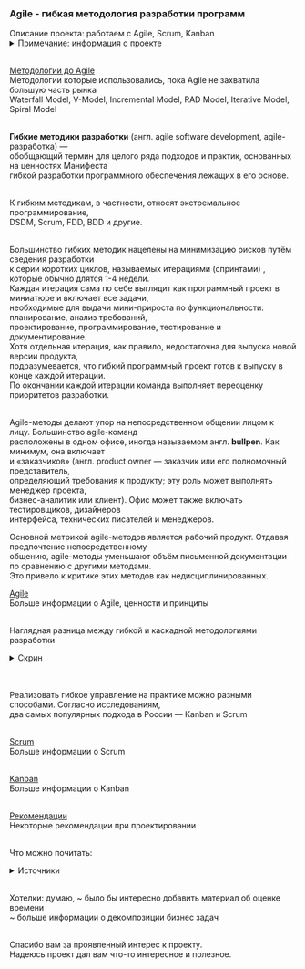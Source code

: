 <h3>Agile - гибкая методология разработки программ</h3>
Описание проекта: работаем с Agile, Scrum, Kanban<br>

<details>
<summary>Примечание: информация о проекте</summary>
Большая часть информации о проекте: примечания, описания, объяснения, картинки,<br> 
комментарии находятся в папке <b><a href="01_info">01_info</a></b>.<br>
</details> <br>

<a href="/01_info/before/BEFORE.md">Методологии до Agile</a> <br>
Методологии которые использовались, пока Agile не захватила большую часть рынка<br>
Waterfall Model, V-Model, Incremental Model, RAD Model, Iterative Model, Spiral Model<br><br>

**Гибкие методики разработки** (англ. agile software development, agile-разработка) — <br> 
обобщающий термин для целого ряда подходов и практик, основанных на ценностях Манифеста <br>
гибкой разработки программного обеспечения лежащих в его основе.<br><br>

К гибким методикам, в частности, относят экстремальное программирование, <br> 
DSDM, Scrum, FDD, BDD и другие.<br><br>

Большинство гибких методик нацелены на минимизацию рисков путём сведения разработки <br> 
к серии коротких циклов, называемых итерациями (спринтами) , которые обычно длятся 1-4 недели.<br> 
Каждая итерация сама по себе выглядит как программный проект в миниатюре и включает все задачи, <br> 
необходимые для выдачи мини-прироста по функциональности: планирование, анализ требований, <br>
проектирование, программирование, тестирование и документирование. <br>
Хотя отдельная итерация, как правило, недостаточна для выпуска новой версии продукта, <br> 
подразумевается, что гибкий программный проект готов к выпуску в конце каждой итерации. <br>
По окончании каждой итерации команда выполняет переоценку приоритетов разработки. <br><br>

Agile-методы делают упор на непосредственном общении лицом к лицу. Большинство agile-команд <br> 
расположены в одном офисе, иногда называемом англ. **bullpen**. Как минимум, она включает <br>
и «заказчиков» (англ. product owner — заказчик или его полномочный представитель, <br>
определяющий требования к продукту; эту роль может выполнять менеджер проекта, <br>
бизнес-аналитик или клиент). Офис может также включать тестировщиков, дизайнеров <br>
интерфейса, технических писателей и менеджеров. <br>

Основной метрикой agile-методов является рабочий продукт. Отдавая предпочтение непосредственному <br> 
общению, agile-методы уменьшают объём письменной документации по сравнению с другими методами. <br>
Это привело к критике этих методов как недисциплинированных.<br>

<a href="/01_info/agile/AGILE.md">Agile</a> <br>
Больше информации о Agile, ценности и принципы<br><br>

Наглядная разница между гибкой и каскадной методологиями разработки<br>
<details>
<summary>Скрин</summary>
<img src="01_info/wat_vs_agile.png" alt=""/>
</details> <br><br>

Реализовать гибкое управление на практике можно разными способами. Согласно исследованиям, <br> 
два самых популярных подхода в России — Kanban и Scrum<br><br>

<a href="/01_info/agile/AGILE.md">Scrum</a> <br>
Больше информации о Scrum<br><br>

<a href="01_info/kanban/KANBAN.md">Kanban</a> <br>
Больше информации о Kanban<br><br>

<a href="01_info/recomend/RECOMEND.md">Рекомендации</a> <br>
Некоторые рекомендации при проектировании <br><br>

Что можно почитать:
<details>
<summary>Источники</summary>

Гибкая методология разработки<br>
`ru.wikipedia.org/wiki/Гибкая_методология_разработки`<br><br>

Agile Manifesto <br>
`ru.wikipedia.org/wiki/Agile_Manifesto` <br><br>

Мастер-класс Бориса Вольфсона. Основы Agile<br>
`habr.com/ru/companies/vk/articles/272237/` <br><br>

Ещё раз про семь основных методологий разработки <br>
`habr.com/ru/companies/edison/articles/269789/`<br><br>

8 принципов планирования разработки, упрощающих жизнь<br>
`habr.com/ru/companies/edison/articles/272085/`<br><br>

Восемь самых популярных книг по Agile, Scrum и Kanban<br>
`https://habr.com/ru/companies/leader-id/articles/508154/`<br><br>

Быть Agile: как работает и кому подойдёт гибкое управление проектами<br>
`cloud.yandex.ru/blog/posts/2022/10/agile-and-project-management`<br><br>

Scrum или Kanban: что выбрать и как с ними работать в Yandex Tracker<br>
`cloud.yandex.ru/blog/posts/2023/02/scrum-or-kanban`<br><br>

Agile: что это такое и где используется, принципы методологии<br>
`practicum.yandex.ru/blog/metodology-agile/`<br><br>


</details> <br>

Хотелки: думаю, 
~ было бы интересно добавить материал об оценке времени<br>
~ больше информации о декомпозиции бизнес задач <br><br>


Спасибо вам за проявленный интерес к проекту.<br>
Надеюсь проект дал вам что-то интересное и полезное.<br>